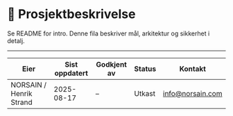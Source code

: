 # 📘 Prosjektbeskrivelse

Se README for intro. Denne fila beskriver mål, arkitektur og sikkerhet i detalj.


---

| Eier | Sist oppdatert | Godkjent av | Status | Kontakt |
|---|---|---|---|---|
| NORSAIN / Henrik Strand | 2025-08-17 | – | Utkast | info@norsain.com |
